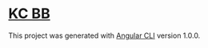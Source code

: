 # <a href="https://m16peter.github.io/kcbb-welcome/">KC BB</a>

This project was generated with [Angular CLI](https://github.com/angular/angular-cli) version 1.0.0.

